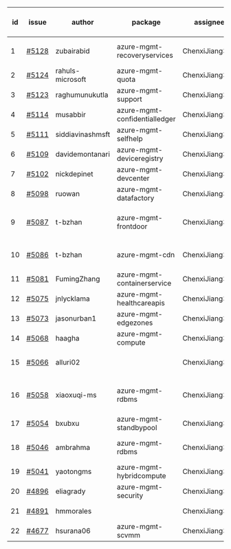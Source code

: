| id | issue | author | package | assignee | bot advice | created date of issue | target release date | date from target |
| ------ | ------ | ------ | ------ | ------ | ------ | ------ | ------ | :-----: |
| 1 | [#5128](https://github.com/Azure/sdk-release-request/issues/5128) | zubairabid | azure-mgmt-recoveryservices | ChenxiJiang333 | Attention to inconsistent tag | 04-12 | 05-24 |  |
| 2 | [#5124](https://github.com/Azure/sdk-release-request/issues/5124) | rahuls-microsoft | azure-mgmt-quota | ChenxiJiang333 |  | 04-11 | 04-26 |  |
| 3 | [#5123](https://github.com/Azure/sdk-release-request/issues/5123) | raghumunukutla | azure-mgmt-support | ChenxiJiang333 |  | 04-11 | 04-26 |  |
| 4 | [#5114](https://github.com/Azure/sdk-release-request/issues/5114) | musabbir | azure-mgmt-confidentialledger | ChenxiJiang333 |  | 04-08 | 04-26 |  |
| 5 | [#5111](https://github.com/Azure/sdk-release-request/issues/5111) | siddiavinashmsft | azure-mgmt-selfhelp | ChenxiJiang333 |  | 04-04 | 04-26 |  |
| 6 | [#5109](https://github.com/Azure/sdk-release-request/issues/5109) | davidemontanari | azure-mgmt-deviceregistry | ChenxiJiang333 |  | 04-03 | 04-26 |  |
| 7 | [#5102](https://github.com/Azure/sdk-release-request/issues/5102) | nickdepinet | azure-mgmt-devcenter | ChenxiJiang333 |  | 04-01 | 04-26 |  |
| 8 | [#5098](https://github.com/Azure/sdk-release-request/issues/5098) | ruowan | azure-mgmt-datafactory | ChenxiJiang333 |  | 04-01 | 04-26 |  |
| 9 | [#5087](https://github.com/Azure/sdk-release-request/issues/5087) | t-bzhan | azure-mgmt-frontdoor | ChenxiJiang333 | close to release date.  HoldOn | 03-27 | 04-15 | 2 |
| 10 | [#5086](https://github.com/Azure/sdk-release-request/issues/5086) | t-bzhan | azure-mgmt-cdn | ChenxiJiang333 | close to release date.  | 03-27 | 04-15 | 2 |
| 11 | [#5081](https://github.com/Azure/sdk-release-request/issues/5081) | FumingZhang | azure-mgmt-containerservice | ChenxiJiang333 |  | 03-25 | 04-26 |  |
| 12 | [#5075](https://github.com/Azure/sdk-release-request/issues/5075) | jnlycklama | azure-mgmt-healthcareapis | ChenxiJiang333 |  | 03-22 | 04-26 |  |
| 13 | [#5073](https://github.com/Azure/sdk-release-request/issues/5073) | jasonurban1 | azure-mgmt-edgezones | ChenxiJiang333 | FirstBeta | 03-22 | 04-26 |  |
| 14 | [#5068](https://github.com/Azure/sdk-release-request/issues/5068) | haagha | azure-mgmt-compute | ChenxiJiang333 |  | 03-21 | 04-26 |  |
| 15 | [#5066](https://github.com/Azure/sdk-release-request/issues/5066) | alluri02 |  | ChenxiJiang333 | duplicated issue  <br> HoldOn | 03-20 | 04-26 |  |
| 16 | [#5058](https://github.com/Azure/sdk-release-request/issues/5058) | xiaoxuqi-ms | azure-mgmt-rdbms | ChenxiJiang333 | duplicated issue  <br> MultiAPI HoldOn | 03-19 | 04-26 |  |
| 17 | [#5054](https://github.com/Azure/sdk-release-request/issues/5054) | bxubxu | azure-mgmt-standbypool | ChenxiJiang333 | FirstBeta | 03-18 | 04-26 |  |
| 18 | [#5046](https://github.com/Azure/sdk-release-request/issues/5046) | ambrahma | azure-mgmt-rdbms | ChenxiJiang333 | duplicated issue  <br> ForCLI | 03-15 | 04-26 |  |
| 19 | [#5041](https://github.com/Azure/sdk-release-request/issues/5041) | yaotongms | azure-mgmt-hybridcompute | ChenxiJiang333 | HoldOn | 03-13 | 04-26 |  |
| 20 | [#4896](https://github.com/Azure/sdk-release-request/issues/4896) | eliagrady | azure-mgmt-security | ChenxiJiang333 |  | 01-18 | 04-26 |  |
| 21 | [#4891](https://github.com/Azure/sdk-release-request/issues/4891) | hmmorales |  | ChenxiJiang333 | duplicated issue  <br> | 01-16 |  | 0 |
| 22 | [#4677](https://github.com/Azure/sdk-release-request/issues/4677) | hsurana06 | azure-mgmt-scvmm | ChenxiJiang333 | FirstGA HoldOn | 10-23 | 04-26 |  |
